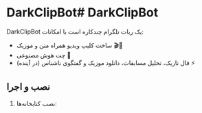 # DarkClipBot# DarkClipBot

DarkClipBot یک ربات تلگرام چندکاره است با امکانات:
- ساخت کلیپ ویدیو همراه متن و موزیک 🎬🎵
- چت هوش مصنوعی 🤖
- (در آینده) فال تاریک، تحلیل مسابقات، دانلود موزیک و گفتگوی ناشناس ⚡

## نصب و اجرا
1. نصب کتابخانه‌ها:
